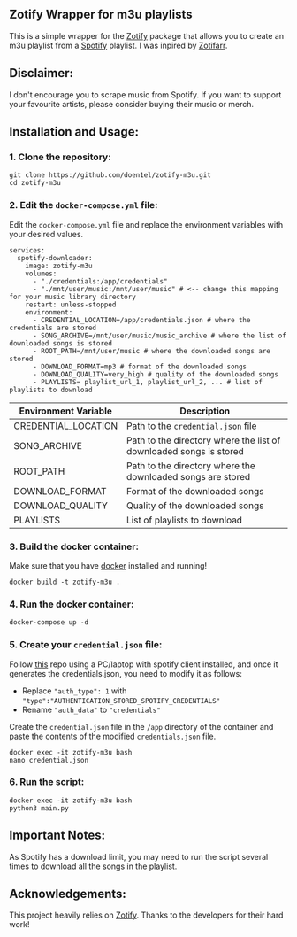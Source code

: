 ## Zotify Wrapper for m3u playlists

This is a simple wrapper for the [Zotify](https://github.com/zotify-dev/zotify) package that allows you to create an m3u playlist from a [Spotify](https://spotify.com) playlist. I was inpired by [Zotifarr](https://github.com/Xoconoch/zotifarrr).

## Disclaimer:

I don't encourage you to scrape music from Spotify. If you want to support your favourite artists, please consider buying their music or merch.

## Installation and Usage:

### 1. Clone the repository:

```
git clone https://github.com/doen1el/zotify-m3u.git
cd zotify-m3u
```

### 2. Edit the `docker-compose.yml` file:

Edit the `docker-compose.yml` file and replace the environment variables with your desired values.

```
services:
  spotify-downloader:
    image: zotify-m3u
    volumes:
      - "./credentials:/app/credentials"
      - "./mnt/user/music:/mnt/user/music" # <-- change this mapping for your music library directory
    restart: unless-stopped
    environment:
      - CREDENTIAL_LOCATION=/app/credentials.json # where the credentials are stored
      - SONG_ARCHIVE=/mnt/user/music/music_archive # where the list of downloaded songs is stored
      - ROOT_PATH=/mnt/user/music # where the downloaded songs are stored
      - DOWNLOAD_FORMAT=mp3 # format of the downloaded songs
      - DOWNLOAD_QUALITY=very_high # quality of the downloaded songs
      - PLAYLISTS= playlist_url_1, playlist_url_2, ... # list of playlists to download
```

| Environment Variable | Description                                                        |
| -------------------- | ------------------------------------------------------------------ |
| CREDENTIAL_LOCATION  | Path to the `credential.json` file                                 |
| SONG_ARCHIVE         | Path to the directory where the list of downloaded songs is stored |
| ROOT_PATH            | Path to the directory where the downloaded songs are stored        |
| DOWNLOAD_FORMAT      | Format of the downloaded songs                                     |
| DOWNLOAD_QUALITY     | Quality of the downloaded songs                                    |
| PLAYLISTS            | List of playlists to download                                      |

### 3. Build the docker container:

Make sure that you have [docker](https://www.docker.com/) installed and running!

```
docker build -t zotify-m3u .
```

### 4. Run the docker container:

```
docker-compose up -d
```

### 5. Create your `credential.json` file:

Follow [this](https://github.com/dspearson/librespot-auth?tab=readme-ov-file) repo using a PC/laptop with spotify client installed, and once it generates the credentials.json, you need to modify it as follows:

- Replace `"auth_type": 1` with `"type":"AUTHENTICATION_STORED_SPOTIFY_CREDENTIALS"`
- Rename `"auth_data"` to `"credentials"`

Create the `credential.json` file in the `/app` directory of the container and paste the contents of the modified `credentials.json` file.

```
docker exec -it zotify-m3u bash
nano credential.json
```

### 6. Run the script:

```
docker exec -it zotify-m3u bash
python3 main.py
```

## Important Notes:

As Spotify has a download limit, you may need to run the script several times to download all the songs in the playlist.

## Acknowledgements:

This project heavily relies on [Zotify](https://github.com/zotify-dev/zotify). Thanks to the developers for their hard work!
